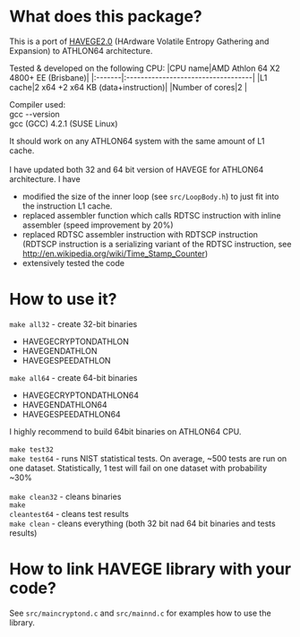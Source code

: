 # What does this package? #

This is a port of [HAVEGE2.0](http://www.irisa.fr/caps/projects/hipsor/) (HArdware Volatile Entropy Gathering and Expansion) to ATHLON64 architecture.

Tested & developed on the following CPU:
|CPU name|AMD Athlon 64 X2 4800+ EE (Brisbane)|
|:-------|:-----------------------------------|
|L1 cache|2 x64 +2 x64 KB (data+instruction)|
|Number of cores|2 |

Compiler used:<br>
gcc --version<br>
gcc (GCC) 4.2.1 (SUSE Linux)<br>

It should work on any ATHLON64 system with the same amount of L1 cache.<br>
<br>
I have updated both 32 and 64 bit version of HAVEGE for ATHLON64 architecture. I have<br>
<ul><li>modified the size of the inner loop (see <code>src/LoopBody.h</code>) to just fit into the instruction L1 cache.<br>
</li><li>replaced assembler function which calls RDTSC instruction with inline assembler (speed improvement by 20%)<br>
</li><li>replaced RDTSC assembler instruction with RDTSCP instruction (RDTSCP instruction is a serializing variant of the RDTSC instruction, see <a href='http://en.wikipedia.org/wiki/Time_Stamp_Counter'>http://en.wikipedia.org/wiki/Time_Stamp_Counter</a>)<br>
</li><li>extensively tested the code</li></ul>

<h1>How to use it?</h1>
<code>make all32</code>   - create 32-bit binaries<br>
<ul><li>HAVEGECRYPTONDATHLON<br>
</li><li>HAVEGENDATHLON<br>
</li><li>HAVEGESPEEDATHLON</li></ul>

<code>make all64</code>  - create 64-bit binaries<br>
<ul><li>HAVEGECRYPTONDATHLON64<br>
</li><li>HAVEGENDATHLON64<br>
</li><li>HAVEGESPEEDATHLON64</li></ul>

I highly recommend to build 64bit binaries on ATHLON64 CPU.<br>
<br>
<code>make test32</code><br>
<code>make test64</code> - runs NIST statistical tests. On average, ~500 tests are run on one dataset. Statistically, 1 test will fail on one dataset with probability ~30%<br>
<br>
<code>make clean32</code> - cleans binaries<br>
<code>make cleantest64</code> - cleans test results<br>
<code>make clean</code> - cleans everything (both 32 bit nad 64 bit binaries and tests results)<br>

<h1>How to link HAVEGE library with your code?</h1>
See <code>src/maincryptond.c</code> and <code>src/mainnd.c</code> for examples how to use the library.